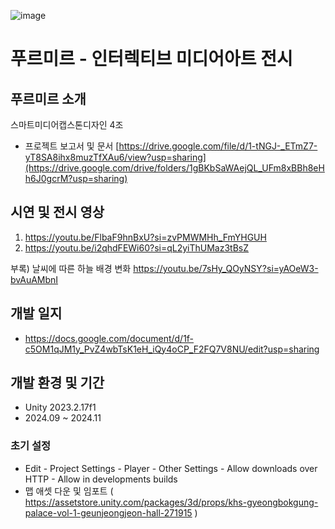 ![image](https://github.com/user-attachments/assets/685c2f1b-9181-4bbc-a87c-ef1a5518ca00)


# 푸르미르 - 인터렉티브 미디어아트 전시


## 푸르미르 소개
스마트미디어캡스톤디자인 4조
* 프로젝트 보고서 및 문서 [https://drive.google.com/file/d/1-tNGJ-_ETmZ7-yT8SA8ihx8muzTfXAu6/view?usp=sharing](https://drive.google.com/drive/folders/1gBKbSaWAejQL_UFm8xBBh8eHh6J0gcrM?usp=sharing)


## 시연 및 전시 영상
1. https://youtu.be/FlbaF9hnBxU?si=zvPMWMHh_FmYHGUH
2. https://youtu.be/i2qhdFEWi60?si=qL2yiThUMaz3tBsZ

부록) 날씨에 따른 하늘 배경 변화 https://youtu.be/7sHy_QOyNSY?si=yAOeW3-bvAuAMbnI


## 개발 일지
* https://docs.google.com/document/d/1f-c5OM1qJM1y_PvZ4wbTsK1eH_iQy4oCP_F2FQ7V8NU/edit?usp=sharing


## 개발 환경 및 기간
* Unity 2023.2.17f1
* 2024.09 ~ 2024.11


### 초기 설정
* Edit - Project Settings - Player - Other Settings - Allow downloads over HTTP - Allow in developments builds
* 맵 애셋 다운 및 임포트 ( https://assetstore.unity.com/packages/3d/props/khs-gyeongbokgung-palace-vol-1-geunjeongjeon-hall-271915 )


